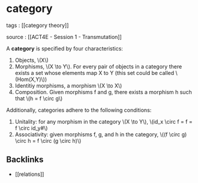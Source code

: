 # category

tags
: [[category theory]]

source
: [[ACT4E - Session 1 - Transmutation]]

A **category** is specified by four characteristics:

1.  Objects, \\(X\\)
2.  Morphisms, \\(X \to Y\\). For every pair of objects in a category there exists a set whose elements map X to Y (this set could be called \\(Hom(X,Y)\\))
3.  Identitiy morphisms, a morphism \\(X \to X\\)
4.  Composition. Given morphisms f and g, there exists a morphism h such that \\(h = f \circ g\\)

Additionally, categories adhere to the following conditions:

1.  Unitality: for any morphism in the category \\(X \to Y\\), \\(id\_x \circ f = f = f \circ id\_y#\\)
2.  Associativity: given morphisms f, g, and h in the category, \\((f \circ g) \circ h = f \circ (g \circ h)\\)


<a id="org685da29"></a>

## Backlinks

-   [[relations]]
